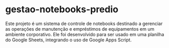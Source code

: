 # gestao-notebooks-predio
Este projeto é um sistema de controle de notebooks destinado a gerenciar as operações de manutenção e empréstimos de equipamentos em um ambiente corporativo. Ele foi desenvolvido para ser usado em uma planilha do Google Sheets, integrando o uso de Google Apps Script.
